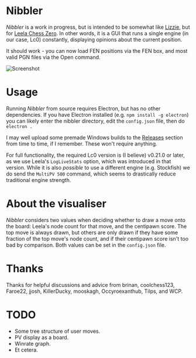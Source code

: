 # Nibbler

*Nibbler* is a work in progress, but is intended to be somewhat like [Lizzie](https://github.com/featurecat/lizzie), but for [Leela Chess Zero](https://github.com/LeelaChessZero/lc0). In other words, it is a GUI that runs a single engine (in our case, Lc0) constantly, displaying opinions about the current position.

It should work - you can now load FEN positions via the FEN box, and most valid PGN files via the Open command.

![Screenshot](https://user-images.githubusercontent.com/16438795/58832441-d4f26980-8646-11e9-8126-0c9b5e53166f.png)

# Usage

Running *Nibbler* from source requires Electron, but has no other dependencies. If you have Electron installed (e.g. `npm install -g electron`) you can likely enter the nibbler directory, edit the `config.json` file, then do `electron .`

I may well upload some premade Windows builds to the [Releases](https://github.com/fohristiwhirl/nibbler/releases) section from time to time, if I remember. These won't require anything.

For full functionality, the required Lc0 version is (I believe) v0.21.0 or later, as we use Leela's `LogLiveStats` option, which was introduced in that version. While it is also *possible* to use a different engine (e.g. Stockfish) we do send the `MultiPV 500` command, which seems to drastically reduce traditional engine strength.

# About the visualiser

*Nibbler* considers two values when deciding whether to draw a move onto the board: Leela's node count for that move, and the centipawn score. The top move is always drawn, but others are only drawn if they have some fraction of the top move's node count, and if their centipawn score isn't too bad by comparison. Both values can be set in the `config.json` file.

# Thanks

Thanks for helpful discussions and advice from brinan, coolchess123, Faroe22, jjosh, KillerDucky, mooskagh, Occyroexanthub, Tilps, and WCP.

# TODO

* Some tree structure of user moves.
* PV display as a board.
* Winrate graph.
* Et cetera.
